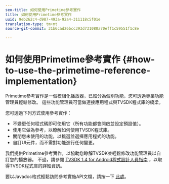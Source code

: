 ```yaml
---
seo-title: 如何使用Primetime參考實作
title: 如何使用Primetime參考實作
uuid: 9eb262c4-d987-493a-92a4-311118c5f01e
translation-type: tm+mt
source-git-commit: 31b6cad26bcc393d731080a70eff1c59551f1c8e

---
```



# 如何使用Primetime參考實作 {#how-to-use-the-primetime-reference-implementation}

Primetime參考實作是一個模組化播放器，已細分為個別功能，您可透過專業功能管理員輕鬆修改。 這些功能管理員可當做連接應用程式與TVSDK程式庫的橋梁。

您可透過下列方式使用參考實作：

* 不變更任何程式碼即可使用它（所有功能都會開啟並設定預設值）。
* 使用它做為參考，以瞭解如何使用TVSDK程式庫。
* 關閉您未使用的功能，以挑選並選擇應用程式的功能。
* 自訂UI元件，而不需對功能進行任何變更。

我們提供Primetime參考實作，以協助您瞭解TVSDK並輕鬆修改功能管理員以自訂您的播放器。 不過，請參閱 [TVSDK 1.4 for Android程式設計人員指南](https://helpx.adobe.com/content/dam/help/en/primetime/programming-guides/psdk_android.pdf) ，以取得TVSDK程式庫的詳細資訊。

要以Javadoc格式輕鬆訪問參考實施API文檔，請按一下 [此處](https://help.adobe.com/en_US/primetime/api/reference_implementation/android/javadoc/index.html)。
